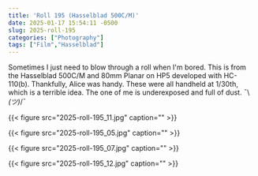 ```yaml
---
title: 'Roll 195 (Hasselblad 500C/M)'
date: 2025-01-17 15:54:11 -0500
slug: 2025-roll-195
categories: ["Photography"]
tags: ["Film","Hasselblad"]
---
```


Sometimes I just need to blow through a roll when I'm bored. This is from the Hasselblad 500C/M and 80mm Planar on HP5 developed with HC-110(b). Thankfully, Alice was handy. These were all handheld at 1/30th, which is a terrible idea. The one of me is underexposed and full of dust. ¯\\_(ツ)_/¯

{{< figure src="2025-roll-195_11.jpg" caption="" >}}

<!--more-->

{{< figure src="2025-roll-195_05.jpg" caption="" >}}

{{< figure src="2025-roll-195_07.jpg" caption="" >}}

{{< figure src="2025-roll-195_12.jpg" caption="" >}}


